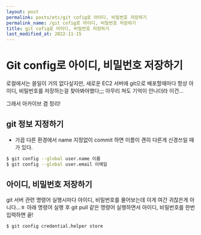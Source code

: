 ```yaml
---
layout: post
permalink: posts/etc/git cofig로 아이디, 비밀번호 저장하기
permalink_name: /git cofig로 아이디, 비밀번호 저장하기
title: git cofig로 아이디, 비밀번호 저장하기
last_modified_at: 2022-11-15
---
```


# Git config로 아이디, 비밀번호 저장하기

로컬에서는 쓸일이 거의 없다싶지만, 새로운 EC2 서버에 git으로 배포할때마다 항상 아이디, 비밀번호를 저장하는걸 찾아봐야했다;;;
아무리 쳐도 기억이 안나더라 이건...

그래서 아카이브 겸 정리!

## git 정보 지정하기

- 가끔 다른 환경에서 name 지정없이 commit 하면 이름이 괜히 다른게 신경쓰일 때가 있다.

```bash
$ git config --global user.name 이름
$ git config --global user.email 이메일
```

## 아이디, 비밀번호 저장하기
git 서버 관련 명령어 실행시마다 아이디, 비밀번호를 물어보는데 이게 여간 귀찮은게 아니다...ㅎ
아래 명령어 실행 후 git pull 같은 명령어 실행하면서 아이디, 비밀번호를 한번 입력하면 끝!

```bash
$ git config credential.helper store
```
